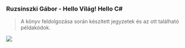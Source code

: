 
### Ruzsinszki Gábor - Hello Világ! Hello C#
> A könyv feldolgozása során készített jegyzetek és az ott található példakódok.

<a href="https://csharptutorial.hu/konyv/"><img src="https://csharptutorial.hu/wp-content/uploads/2024/06/boritok_csharp2.webp"></a>